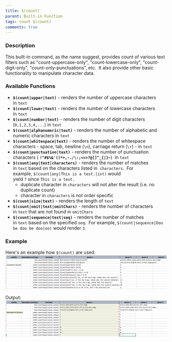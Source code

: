 ```yaml
---
title: $(count)
parent: Built-in Function
tags: count $(count)
comments: true
---
```



### Description
This built-in command, as the name suggest, provides count of various text filters such as "count-uppercase-only", 
"count-lowercase-only", "count-digit-only", "count-only-punctuations", etc.  It also provide other basic functionality 
to manipulate character data. 


### Available Functions
- **`$(count|upper|text)`** - renders the number of uppercase characters in `text`
- **`$(count|lower|text)`** - renders the number of lowercase characters in `text`
- **`$(count|number|text)`** - renders the number of digit characters (`0,1,2,3,4,...`) in `text`
- **`$(count|alphanumeric|text)`** - renders the number of alphabetic and numeric characters in `text`
- **`$(count|whitespace|text)`** - renders the number of whitespace characters - space, tab, newline (`\n`), 
  carriage return (`\r`) - in `text`
- **`$(count|punctuation|text)`** - renders the number of punctuation characters (
  **`!"#$%&'()*+,-./\:;<=>?@[]^_{|}~`**)  in `text`
- **`$(count|any|text|characters)`** - renders the number of matches in `text` based on the characters listed in 
  `characters`.  For example, `$(count|any|This is a test.|ist)` would yield `7` since `This is a test.` 
	 - duplicate character in `characters` will not alter the result (i.e. no duplicate count)
	 - character in `characters` is not order specific
- **`$(count|size|text)`** - renders the length of `text`
- **`$(count|omit|text|omitChars)`** - renders the number of characters in `text` that are not found in `omitChars`
- **`$(count|sequence|text|seq)`** - renders the number of matches in `text` based on the specified `seq`.  For 
  example, `$(count|sequence|Doo be doo be doo|oo)` would render `3`.


### Example
Here's an example how `$(count)` are used:<br/>
![script](image/$(count)_01.png)

Output:<br/>
![output](image/$(count)_02.png)
